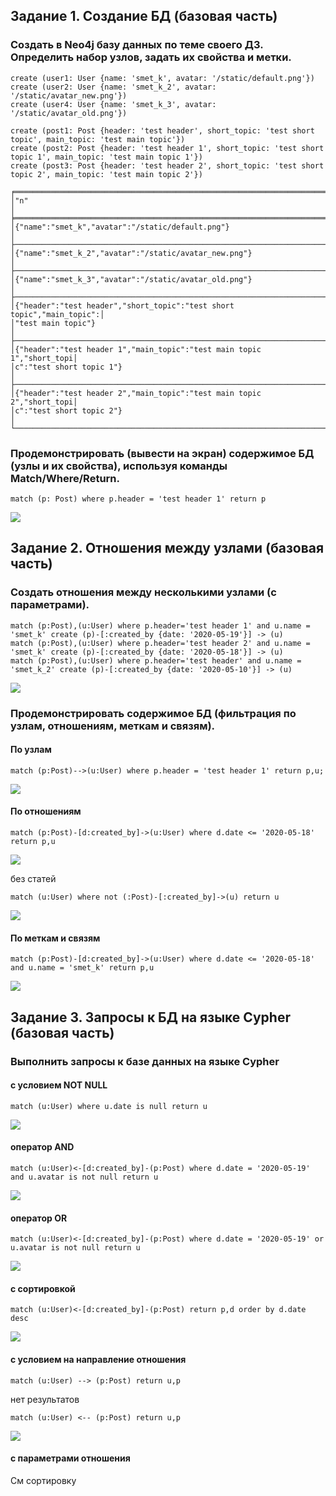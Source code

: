 ## Задание 1. Создание БД (базовая часть)
### Создать в Neo4j базу данных по теме своего ДЗ. Определить набор узлов, задать их свойства и метки.
```
create (user1: User {name: 'smet_k', avatar: '/static/default.png'})
create (user2: User {name: 'smet_k_2', avatar: '/static/avatar_new.png'})
create (user4: User {name: 'smet_k_3', avatar: '/static/avatar_old.png'})

create (post1: Post {header: 'test header', short_topic: 'test short topic', main_topic: 'test main topic'})
create (post2: Post {header: 'test header 1', short_topic: 'test short topic 1', main_topic: 'test main topic 1'})
create (post3: Post {header: 'test header 2', short_topic: 'test short topic 2', main_topic: 'test main topic 2'})
```

```
╒══════════════════════════════════════════════════════════════════════╕
│"n"                                                                   │
╞══════════════════════════════════════════════════════════════════════╡
│{"name":"smet_k","avatar":"/static/default.png"}                      │
├──────────────────────────────────────────────────────────────────────┤
│{"name":"smet_k_2","avatar":"/static/avatar_new.png"}                 │
├──────────────────────────────────────────────────────────────────────┤
│{"name":"smet_k_3","avatar":"/static/avatar_old.png"}                 │
├──────────────────────────────────────────────────────────────────────┤
│{"header":"test header","short_topic":"test short topic","main_topic":│
│"test main topic"}                                                    │
├──────────────────────────────────────────────────────────────────────┤
│{"header":"test header 1","main_topic":"test main topic 1","short_topi│
│c":"test short topic 1"}                                              │
├──────────────────────────────────────────────────────────────────────┤
│{"header":"test header 2","main_topic":"test main topic 2","short_topi│
│c":"test short topic 2"}                                              │
└──────────────────────────────────────────────────────────────────────┘
```

### Продемонстрировать (вывести на экран) содержимое БД (узлы и их свойства), используя команды Match/Where/Return.
```
match (p: Post) where p.header = 'test header 1' return p
```

![](./pic/1.png)

## Задание 2. Отношения между узлами (базовая часть)
### Создать отношения между несколькими  узлами (с параметрами). 
```
match (p:Post),(u:User) where p.header='test header 1' and u.name = 'smet_k' create (p)-[:created_by {date: '2020-05-19'}] -> (u)
match (p:Post),(u:User) where p.header='test header 2' and u.name = 'smet_k' create (p)-[:created_by {date: '2020-05-18'}] -> (u)
match (p:Post),(u:User) where p.header='test header' and u.name = 'smet_k_2' create (p)-[:created_by {date: '2020-05-10'}] -> (u)
```

![](./pic/2.png)

### Продемонстрировать содержимое БД (фильтрация по узлам, отношениям, меткам и связям).
#### По узлам
```
match (p:Post)-->(u:User) where p.header = 'test header 1' return p,u;
```
![](./pic/3.png)

#### По отношениям
```
match (p:Post)-[d:created_by]->(u:User) where d.date <= '2020-05-18' return p,u
```
![](./pic/4.png)


без статей
```
match (u:User) where not (:Post)-[:created_by]->(u) return u
```
![](./pic/6.png)

#### По меткам и связям
```
match (p:Post)-[d:created_by]->(u:User) where d.date <= '2020-05-18' and u.name = 'smet_k' return p,u
```
![](./pic/5.png)

## Задание 3. Запросы к БД на языке Cypher (базовая часть)
### Выполнить запросы к базе данных на языке Cypher
#### с условием NOT NULL
```
match (u:User) where u.date is null return u
```
![](./pic/7.png)

#### оператор AND
```
match (u:User)<-[d:created_by]-(p:Post) where d.date = '2020-05-19' and u.avatar is not null return u
```
![](./pic/8.png)

#### оператор OR
```
match (u:User)<-[d:created_by]-(p:Post) where d.date = '2020-05-19' or u.avatar is not null return u
```
![](./pic/9.png)

#### с сортировкой
```
match (u:User)<-[d:created_by]-(p:Post) return p,d order by d.date desc
```
![](./pic/10.png)

#### с условием на направление отношения
```
match (u:User) --> (p:Post) return u,p
```
нет результатов

```
match (u:User) <-- (p:Post) return u,p
```
![](./pic/11.png)


#### с параметрами отношения
См сортировку